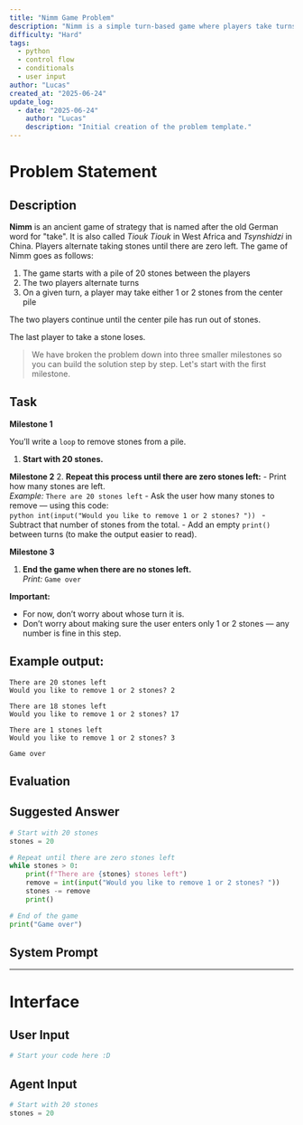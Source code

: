 ```yaml
---
title: "Nimm Game Problem"
description: "Nimm is a simple turn-based game where players take turns removing 1 or 2 stones from a shared pile, and the player who takes the last stone loses. In this version, the task is to simulate a single-player version where a loop repeatedly asks the user how many stones to take, updates the total, and ends when no stones remain. \n\n This problem is designed to teach basic control flow concepts — especially loops, conditionals, and user input."
difficulty: "Hard"
tags:
  - python
  - control flow
  - conditionals
  - user input
author: "Lucas"
created_at: "2025-06-24"
update_log:
  - date: "2025-06-24"
    author: "Lucas"
    description: "Initial creation of the problem template."
---
```


# Problem Statement
## Description
**Nimm** is an ancient game of strategy that is named after the old German word for "take". It is also called *Tiouk Tiouk* in West Africa and *Tsynshidzi* in China. Players alternate taking stones until there are zero left. The game of Nimm goes as follows:

1. The game starts with a pile of 20 stones between the players
2. The two players alternate turns
3. On a given turn, a player may take either 1 or 2 stones from the center pile

The two players continue until the center pile has run out of stones.

The last player to take a stone loses.

> We have broken the problem down into three smaller milestones so you can build the solution step by step. Let's start with the first milestone.

## Task

**Milestone 1**

You’ll write a `loop` to remove stones from a pile.

1. **Start with 20 stones.**

**Milestone 2**
2. **Repeat this process until there are zero stones left:**
    - Print how many stones are left.  
      _Example:_ `There are 20 stones left`
    - Ask the user how many stones to remove — using this code:  
      ```python
      int(input("Would you like to remove 1 or 2 stones? "))
      ```
    - Subtract that number of stones from the total.
    - Add an empty `print()` between turns (to make the output easier to read).

**Milestone 3**
1. **End the game when there are no stones left.**  
   _Print:_ `Game over`

**Important:**  
- For now, don’t worry about whose turn it is.  
- Don’t worry about making sure the user enters only 1 or 2 stones — any number is fine in this step.

## Example output: 
```
There are 20 stones left
Would you like to remove 1 or 2 stones? 2

There are 18 stones left
Would you like to remove 1 or 2 stones? 17

There are 1 stones left
Would you like to remove 1 or 2 stones? 3

Game over
```

## Evaluation

## Suggested Answer
```python
# Start with 20 stones
stones = 20

# Repeat until there are zero stones left
while stones > 0:
    print(f"There are {stones} stones left")
    remove = int(input("Would you like to remove 1 or 2 stones? "))
    stones -= remove
    print()

# End of the game
print("Game over")
```

## System Prompt

---
# Interface

## User Input
```python
# Start your code here :D

```

## Agent Input
```python
# Start with 20 stones
stones = 20

```